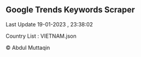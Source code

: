 

## Google Trends Keywords Scraper 
 
Last Update 19-01-2023 , 23:38:02

Country List :
VIETNAM.json



© Abdul Muttaqin 
